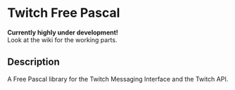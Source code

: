 # Twitch Free Pascal

**Currently highly under development!**  
Look at the wiki for the working parts.

## Description

A Free Pascal library for the Twitch Messaging Interface and the Twitch API.